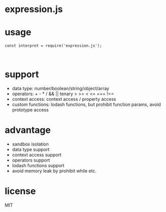 # expression.js

# usage
```
const interpret = require('expression.js');



```


# support
* data type: number/boolean/string/object/array
* operators: + - * / && || tenary > >= < <=  === !== 
* context access: context access / property access
* custom functions: lodash functions, but prohibit function params, avoid prototype access

# advantage
* sandbox isolation
* data type support
* context access support
* operators support
* lodash functions support
* avoid memory leak by prohibit while etc.

# license
MIT
